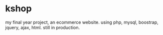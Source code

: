 # kshop
my final year project, an ecommerce website. using php, mysql, boostrap, jquery, ajax, html. still in production.
